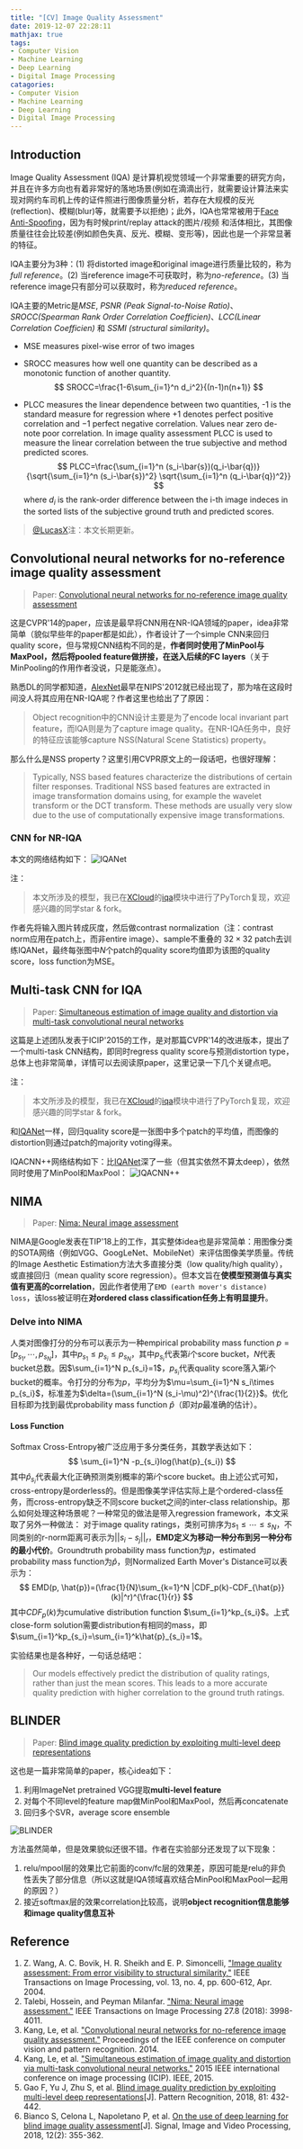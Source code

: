 ```yaml
---
title: "[CV] Image Quality Assessment"
date: 2019-12-07 22:28:11
mathjax: true
tags:
- Computer Vision
- Machine Learning
- Deep Learning
- Digital Image Processing
catagories:
- Computer Vision
- Machine Learning
- Deep Learning
- Digital Image Processing
---
```

## Introduction
Image Quality Assessment (IQA) 是计算机视觉领域一个非常重要的研究方向，并且在许多方向也有着非常好的落地场景(例如在滴滴出行，就需要设计算法来实现对网约车司机上传的证件照进行图像质量分析，若存在大规模的反光(reflection)、模糊(blur)等，就需要予以拒绝)；此外，IQA也常常被用于[Face Anti-Spoofing](https://lucasxlu.github.io/blog/2018/10/30/cv-antispoofing/)，因为有时候print/replay attack的图片/视频 和活体相比，其图像质量往往会比较差(例如颜色失真、反光、模糊、变形等)，因此也是一个非常显著的特征。

IQA主要分为3种：(1) 将distorted image和original image进行质量比较的，称为*full reference*。(2) 当reference image不可获取时，称为*no-reference*。(3) 当reference image只有部分可以获取时，称为*reduced reference*。

IQA主要的Metric是*MSE*, *PSNR (Peak Signal-to-Noise Ratio)*、*SROCC(Spearman Rank Order Correlation Coefficien)*、*LCC(Linear Correlation Coefficien)* 和 *SSMI (structural similarity)*。

- MSE measures pixel-wise error of two images

- SROCC measures how well one quantity can be described as a monotonic function of another quantity.
$$
SROCC=\frac{1-6\sum_{i=1}^n d_i^2}{(n-1)n(n+1)}
$$

- PLCC measures the linear dependence between two quantities, -1 is the standard measure for regression where +1 denotes perfect positive correlation and −1 perfect negative correlation. Values near zero de- note poor correlation. In image quality assessment PLCC is used to measure the linear correlation between the true subjective and method predicted scores.
$$
PLCC=\frac{\sum_{i=1}^n (s_i-\bar{s})(q_i-\bar{q})}{\sqrt{\sum_{i=1}^n (s_i-\bar{s})^2} \sqrt{\sum_{i=1}^n (q_i-\bar{q})^2}}
$$
where $d_i$ is the rank-order difference between the i-th image indeces in the sorted lists of the subjective ground truth and predicted scores.

> [@LucasX](https://www.zhihu.com/people/xulu-0620/activities)注：本文长期更新。


## Convolutional neural networks for no-reference image quality assessment
> Paper: [Convolutional neural networks for no-reference image quality assessment](http://openaccess.thecvf.com/content_cvpr_2014/papers/Kang_Convolutional_Neural_Networks_2014_CVPR_paper.pdf)

这是CVPR'14的paper，应该是最早将CNN用在NR-IQA领域的paper，idea非常简单（貌似早些年的paper都是如此），作者设计了一个simple CNN来回归quality score，但与常规CNN结构不同的是，**作者同时使用了MinPool与MaxPool，然后将pooled feature做拼接，在送入后续的FC layers**（关于MinPooling的作用作者没说，只是能涨点）。

熟悉DL的同学都知道，[AlexNet](http://papers.nips.cc/paper/4824-imagenet-classification-with-deep-convolutional-neural-networks.pdf)最早在NIPS'2012就已经出现了，那为啥在这段时间没人将其应用在NR-IQA呢？作者这里也给出了了原因：
> Object recognition中的CNN设计主要是为了encode local invariant part feature，而IQA则是为了capture image quality。在NR-IQA任务中，良好的特征应该能够capture NSS(Natural Scene Statistics) property。

那么什么是NSS property？这里引用CVPR原文上的一段话吧，也很好理解：
> Typically, NSS based features characterize the distributions of certain filter responses. Traditional NSS based features are extracted in image transformation domains using, for example the wavelet transform or the DCT transform. These methods are usually very slow due to the use of computationally expensive image transformations.

### CNN for NR-IQA
本文的网络结构如下：
![IQANet](https://raw.githubusercontent.com/lucasxlu/blog/master/source/_posts/cv-iqa/iqanet.png)

注：
> 本文所涉及的模型，我已在[XCloud](https://github.com/lucasxlu/XCloud)的[iqa](https://github.com/lucasxlu/XCloud/tree/master/research/iqa)模块中进行了PyTorch复现，欢迎感兴趣的同学star & fork。

作者先将输入图片转成灰度，然后做contrast normalization（注：contrast norm应用在patch上，而非entire image）、sample不重叠的 $32\times 32$ patch去训练IQANet，最终每张图中$N$个patch的quality score均值即为该图的quality score，loss function为MSE。


## Multi-task CNN for IQA
> Paper: [Simultaneous estimation of image quality and distortion via multi-task convolutional neural networks](https://ieeexplore.ieee.org/abstract/document/7351311/)

这篇是上述团队发表于ICIP'2015的工作，是对那篇CVPR'14的改进版本，提出了一个multi-task CNN结构，即同时regress quality score与预测distortion type，总体上也非常简单，详情可以去阅读原paper，这里记录一下几个关键点吧。

注：
> 本文所涉及的模型，我已在[XCloud](https://github.com/lucasxlu/XCloud)的[iqa](https://github.com/lucasxlu/XCloud/tree/master/research/iqa)模块中进行了PyTorch复现，欢迎感兴趣的同学star & fork。

和[IQANet](http://openaccess.thecvf.com/content_cvpr_2014/papers/Kang_Convolutional_Neural_Networks_2014_CVPR_paper.pdf)一样，回归quality score是一张图中多个patch的平均值，而图像的distortion则通过patch的majority voting得来。

IQACNN++网络结构如下：比[IQANet](http://openaccess.thecvf.com/content_cvpr_2014/papers/Kang_Convolutional_Neural_Networks_2014_CVPR_paper.pdf)深了一些（但其实依然不算太deep），依然同时使用了MinPool和MaxPool：
![IQACNN++](https://raw.githubusercontent.com/lucasxlu/blog/master/source/_posts/cv-iqa/iqacnn_pp.png)


## NIMA
> Paper: [Nima: Neural image assessment](https://ieeexplore.ieee.org/stamp/stamp.jsp?tp=&arnumber=8352823)

NIMA是Google发表在TIP'18上的工作，其实整体idea也是非常简单：用图像分类的SOTA网络（例如VGG、GoogLeNet、MobileNet）来评估图像美学质量。传统的Image Aesthetic Estimation方法大多直接分类（low quality/high quality），或直接回归（mean quality score regression）。但本文旨在**使模型预测值与真实值有更高的correlation**，因此作者使用了``EMD (earth mover's distance) loss``，该loss被证明在**对ordered class classification任务上有明显提升**。

### Delve into NIMA
人类对图像打分的分布可以表示为一种empirical probability mass function $p=[p_{s_1}, \cdots, p_{s_N}]$，其中$p_{s_1}\leq p_{s_i}\leq p_{s_N}$，其中$p_{s_i}$代表第$i$个score bucket，$N$代表bucket总数。因$\sum_{i=1}^N p_{s_i}=1$，$p_{s_i}$代表quality score落入第$i$个bucket的概率。令打分的分布为$p$，平均分为$\mu=\sum_{i=1}^N s_i\times p_{s_i}$，标准差为$\delta=(\sum_{i=1}^N (s_i-\mu)^2)^{\frac{1}{2}}$。优化目标即为找到最优probability mass function $\hat{p}$（即对$p$最准确的估计）。

#### Loss Function
Softmax Cross-Entropy被广泛应用于多分类任务，其数学表达如下：
$$
\sum_{i=1}^N -p_{s_i}log(\hat{p}_{s_i})
$$
其中$\hat{p}_{s_i}$代表最大化正确预测类别概率的第$i$个score bucket。由上述公式可知，cross-entropy是orderless的。但是图像美学评估实际上是个ordered-class任务，而cross-entropy缺乏不同score bucket之间的inter-class relationship。那么如何处理这种场景呢？一种常见的做法是带入regression framework，本文采取了另外一种做法：
对于image quality ratings，类别可排序为$s_1\leq \cdots \leq s_N$，不同类别的r-norm距离可表示为$||s_i-s_j||_r$，**EMD定义为移动一种分布到另一种分布的最小代价**。Groundtruth probability mass function为$p$，estimated probability mass function为$\hat{p}$，则Normalized Earth Mover's Distance可以表示为：
$$
EMD(p, \hat{p})=(\frac{1}{N}\sum_{k=1}^N |CDF_p(k)-CDF_{\hat{p}}(k)|^r)^{\frac{1}{r}}
$$
其中$CDF_p(k)$为cumulative distribution function $\sum_{i=1}^kp_{s_i}$。上式close-form solution需要distribution有相同的mass，即$\sum_{i=1}^kp_{s_i}=\sum_{i=1}^k\hat{p}_{s_i}=1$。

实验结果也是各种好，一句话总结吧：
> Our models effectively predict the distribution of quality ratings, rather than just the mean scores. This leads to a more accurate quality prediction with higher correlation to the ground truth ratings.


## BLINDER
> Paper: [Blind image quality prediction by exploiting multi-level deep representations](https://www.sciencedirect.com/science/article/pii/S003132031830150X)

这也是一篇非常简单的paper，核心idea如下：
1. 利用ImageNet pretrained VGG提取**multi-level feature**
2. 对每个不同level的feature map做MinPool和MaxPool，然后再concatenate
3. 回归多个SVR，average score ensemble

![BLINDER](https://raw.githubusercontent.com/lucasxlu/blog/master/source/_posts/cv-iqa/blinder.png)

方法虽然简单，但是效果貌似还很不错。作者在实验部分还发现了以下现象：
1. relu/mpool层的效果比它前面的conv/fc层的效果差，原因可能是relu的非负性丢失了部分信息（所以这就是IQA领域喜欢结合MinPool和MaxPool一起用的原因？）
2. 接近softmax层的效果correlation比较高，说明**object recognition信息能够和image quality信息互补**


## Reference
1. Z. Wang, A. C. Bovik, H. R. Sheikh and E. P. Simoncelli, ["Image quality assessment: From error visibility to structural similarity,"](http://www.cns.nyu.edu/pub/eero/wang03-reprint.pdf) IEEE Transactions on Image Processing, vol. 13, no. 4, pp. 600-612, Apr. 2004.
2. Talebi, Hossein, and Peyman Milanfar. ["Nima: Neural image assessment."](https://ieeexplore.ieee.org/stamp/stamp.jsp?tp=&arnumber=8352823) IEEE Transactions on Image Processing 27.8 (2018): 3998-4011.
3. Kang, Le, et al. ["Convolutional neural networks for no-reference image quality assessment."](http://openaccess.thecvf.com/content_cvpr_2014/papers/Kang_Convolutional_Neural_Networks_2014_CVPR_paper.pdf) Proceedings of the IEEE conference on computer vision and pattern recognition. 2014.
4. Kang, Le, et al. ["Simultaneous estimation of image quality and distortion via multi-task convolutional neural networks."](https://ieeexplore.ieee.org/abstract/document/7351311/) 2015 IEEE international conference on image processing (ICIP). IEEE, 2015.
5. Gao F, Yu J, Zhu S, et al. [Blind image quality prediction by exploiting multi-level deep representations](https://www.sciencedirect.com/science/article/pii/S003132031830150X)[J]. Pattern Recognition, 2018, 81: 432-442.
6. Bianco S, Celona L, Napoletano P, et al. [On the use of deep learning for blind image quality assessment](https://arxiv.org/pdf/1602.05531.pdf)[J]. Signal, Image and Video Processing, 2018, 12(2): 355-362.